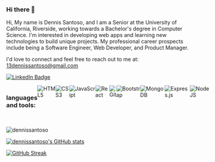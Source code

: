 ### Hi there 👋

Hi, My name is Dennis Santoso, and I am a Senior at the University of California, Riverside, working towards a Bachelor's degree in Computer Science. I'm interested in developing web apps and learning new technologies to build unique projects. My professional career prospects include being a Software Engineer, Web Developer, and Product Manager.

I'd love to connect and feel free to reach out to me at:
13dennissantoso@gmail.com 

[![LinkedIn Badge](https://img.shields.io/badge/LinkedIn-Profile-informational?style=flat&logo=linkedin&logoColor=white&color=0D76A8)](https://www.linkedin.com/in/dennis-santoso-baa985187/)

<div style="display: flex;"><h3>languages and tools:</h3>
  <img alt="HTML5" src="https://img.shields.io/badge/html5-%23E34F26.svg?style=for-the-badge&logo=html5&logoColor=white"/>
  <img alt="CSS3" src="https://img.shields.io/badge/css3-%231572B6.svg?style=for-the-badge&logo=css3&logoColor=white"/>
  <img alt="JavaScript" src="https://img.shields.io/badge/javascript%20-%23323330.svg?&style=for-the-badge&logo=javascript&logoColor=%23F7DF1E"/>
  <img alt="React" src="https://img.shields.io/badge/react%20-%2320232a.svg?&style=for-the-badge&logo=react&logoColor=%2361DAFB"/>
  <img alt="Git" src="https://img.shields.io/badge/git%20-%23F05033.svg?&style=for-the-badge&logo=git&logoColor=white"/>
  <img alt="Bootstrap" src="https://img.shields.io/badge/bootstrap-%23563D7C.svg?style=for-the-badge&logo=bootstrap&logoColor=white"/>
  <img alt="MongoDB" src="https://img.shields.io/badge/MongoDB-%234ea94b.svg?style=for-the-badge&logo=mongodb&logoColor=white"/>
  <img alt="Express.js" src="https://img.shields.io/badge/express.js-%23404d59.svg?style=for-the-badge&logo=express&logoColor=%2361DAFB"/>
  <img alt="NodeJS" src="https://img.shields.io/badge/node.js-6DA55F?style=for-the-badge&logo=node.js&logoColor=white"/>
</div>

<br>

<p align="left"><img src="https://github-readme-stats.vercel.app/api/top-langs?username=dennissantoso&show_icons=true&locale=en&layout=compact&theme=vision-friendly-dark" alt="dennissantoso" /></p>

[![dennissantoso's GitHub stats](https://github-readme-stats.vercel.app/api?username=dennissantoso&theme=vision-friendly-dark&show_icons=true)](https://github.com/dennissantoso/github-readme-stats)

[![GitHub Streak](http://github-readme-streak-stats.herokuapp.com?user=dennissantoso&theme=vision-friendly-dark&hide_border=true&date_format=M%20j%5B%2C%20Y%5D&fire=DDDD00)](https://git.io/streak-stats)

